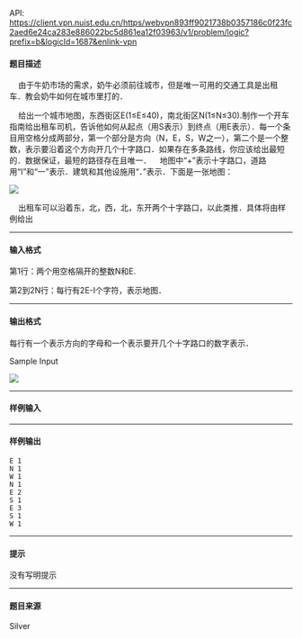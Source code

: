 API: https://client.vpn.nuist.edu.cn/https/webvpn893ff9021738b0357186c0f23fc2aed6e24ca283e886022bc5d861ea12f03963/v1/problem/logic?prefix=b&logicId=1687&enlink-vpn

#### 题目描述

    由于牛奶市场的需求，奶牛必须前往城市，但是唯一可用的交通工具是出租车．教会奶牛如何在城市里打的．

    给出一个城市地图，东西街区E(1≤E≤40)，南北街区N(1≤N≤30).制作一个开车指南给出租车司机，告诉他如何从起点（用S表示）到终点（用E表示）．每一个条目用空格分成两部分，第一个部分是方向（N，E，S，W之一），第二个是一个整数，表示要沿着这个方向开几个十字路口．如果存在多条路线，你应该给出最短的．数据保证，最短的路径存在且唯一．    地图中“+”表示十字路口，道路用“I”和“一”表示．建筑和其他设施用“．”表示．下面是一张地图：

![](../file/1687_0.jpg)

    出租车可以沿着东，北，西，北，东开两个十字路口，以此类推．具体将由样例给出

---

#### 输入格式

 第1行：两个用空格隔开的整数N和E.

第2到2N行：每行有2E-I个字符，表示地图．

---

#### 输出格式

每行有一个表示方向的字母和一个表示要开几个十字路口的数字表示．

Sample Input

![](../file/1687_0.jpg)

---

#### 样例输入

---

#### 样例输出
```
E 1
N 1
W 1
N 1
E 2
S 1
E 3
S 1
W 1

```

---

#### 提示

没有写明提示

---

#### 题目来源

Silver